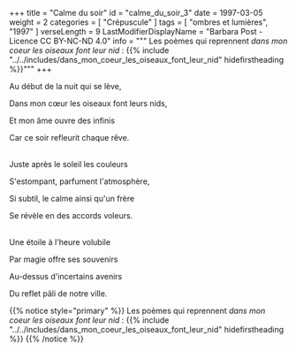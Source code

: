 +++
title = "Calme du soir"
id = "calme_du_soir_3"
date = 1997-03-05
weight = 2
categories = [ "Crépuscule" ]
tags = [ "ombres et lumières", "1997" ]
verseLength = 9
LastModifierDisplayName = "Barbara Post - Licence CC BY-NC-ND 4.0"
info = """
Les poèmes qui reprennent _dans mon coeur les oiseaux font leur nid_ :
{{% include "../../includes/dans_mon_coeur_les_oiseaux_font_leur_nid" hidefirstheading %}}"""
+++

Au début de la nuit qui se lève,

Dans mon cœur les oiseaux font leurs nids,

Et mon âme ouvre des infinis

Car ce soir refleurit chaque rêve.

 \
Juste après le soleil les couleurs

S'estompant, parfument l'atmosphère,

Si subtil, le calme ainsi qu'un frère

Se révèle en des accords voleurs.

 \
Une étoile à l'heure volubile

Par magie offre ses souvenirs

Au-dessus d'incertains avenirs

Du reflet pâli de notre ville.

{{% notice style="primary" %}}
Les poèmes qui reprennent _dans mon coeur les oiseaux font leur nid_ :
{{% include "../../includes/dans_mon_coeur_les_oiseaux_font_leur_nid" hidefirstheading %}}
{{% /notice %}}
